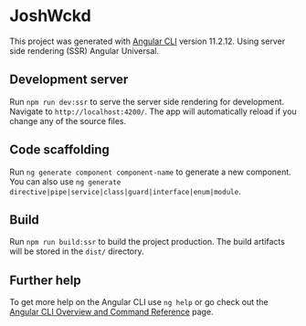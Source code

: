 # JoshWckd

This project was generated with [Angular CLI](https://github.com/angular/angular-cli) version 11.2.12. Using server side rendering (SSR) Angular Universal.

## Development server

Run `npm run dev:ssr` to serve the server side rendering for development. Navigate to `http://localhost:4200/`. The app will automatically reload if you change any of the source files.

## Code scaffolding

Run `ng generate component component-name` to generate a new component. You can also use `ng generate directive|pipe|service|class|guard|interface|enum|module`.

## Build

Run `npm run build:ssr` to build the project production. The build artifacts will be stored in the `dist/` directory.

## Further help

To get more help on the Angular CLI use `ng help` or go check out the [Angular CLI Overview and Command Reference](https://angular.io/cli) page.
